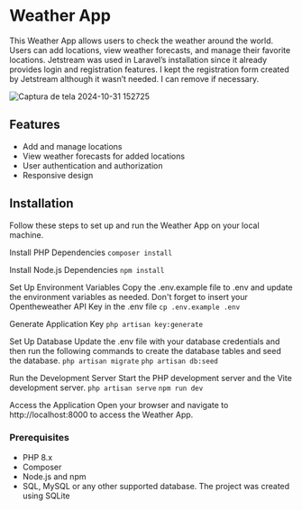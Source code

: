 

# Weather App

This Weather App allows users to check the weather around the world. Users can add locations, view weather forecasts, and manage their favorite locations.
Jetstream was used in Laravel’s installation since it already provides login and registration features.
I kept the registration form created by Jetstream although it wasn’t needed. I can remove if necessary.

![Captura de tela 2024-10-31 152725](https://github.com/user-attachments/assets/cb5f973c-8e1e-4c67-9bc8-ea8c7e727a1d)


## Features

- Add and manage locations
- View weather forecasts for added locations
- User authentication and authorization
- Responsive design

## Installation

Follow these steps to set up and run the Weather App on your local machine.

Install PHP Dependencies
```composer install```

Install Node.js Dependencies
```npm install```

Set Up Environment Variables
Copy the .env.example file to .env and update the environment variables as needed.
Don't forget to insert your Opentheweather API Key in the .env file
```cp .env.example .env```

Generate Application Key
```php artisan key:generate```

Set Up Database
Update the .env file with your database credentials and then run the following commands to create the database tables and seed the database.
```php artisan migrate```
```php artisan db:seed```

Run the Development Server
Start the PHP development server and the Vite development server.
```php artisan serve```
```npm run dev```

Access the Application
Open your browser and navigate to http://localhost:8000 to access the Weather App.

### Prerequisites

- PHP 8.x
- Composer
- Node.js and npm
- SQL, MySQL or any other supported database. The project was created using SQLite
